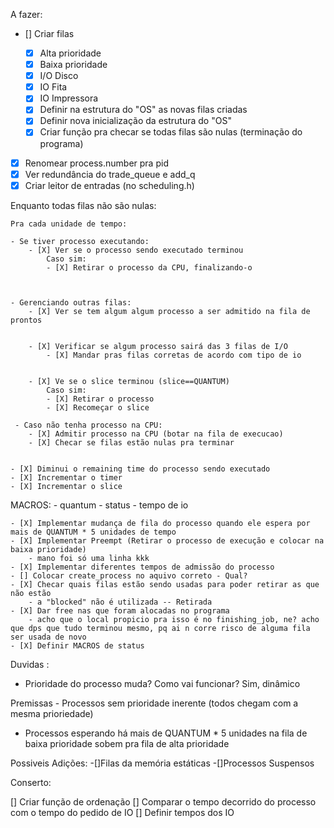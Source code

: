 A fazer:

- [] Criar filas

  - [x] Alta prioridade
  - [x] Baixa prioridade
  - [x] I/O Disco
  - [x] IO Fita
  - [x] IO Impressora
  - [x] Definir na estrutura do "OS" as novas filas criadas
  - [x] Definir nova inicialização da estrutura do "OS"
  - [X] Criar função pra checar se todas filas são nulas (terminação do programa)

- [x] Renomear process.number pra pid
- [x] Ver redundância do trade_queue e add_q
- [X] Criar leitor de entradas (no scheduling.h)

Enquanto todas filas não são nulas:

    Pra cada unidade de tempo:

    - Se tiver processo executando:
        - [X] Ver se o processo sendo executado terminou
            Caso sim:
            - [X] Retirar o processo da CPU, finalizando-o



    - Gerenciando outras filas:
        - [X] Ver se tem algum algum processo a ser admitido na fila de prontos


        - [X] Verificar se algum processo sairá das 3 filas de I/O
            - [X] Mandar pras filas corretas de acordo com tipo de io


        - [X] Ve se o slice terminou (slice==QUANTUM)
            Caso sim:
            - [X] Retirar o processo
            - [X] Recomeçar o slice

     - Caso não tenha processo na CPU:
        - [X] Admitir processo na CPU (botar na fila de execucao)
        - [X] Checar se filas estão nulas pra terminar


    - [X] Diminui o remaining time do processo sendo executado
    - [X] Incrementar o timer
    - [X] Incrementar o slice

MACROS: - quantum - status - tempo de io

    - [X] Implementar mudança de fila do processo quando ele espera por mais de QUANTUM * 5 unidades de tempo
    - [X] Implementar Preempt (Retirar o processo de execução e colocar na baixa prioridade)
        - mano foi só uma linha kkk
    - [X] Implementar diferentes tempos de admissão do processo
    - [] Colocar create_process no aquivo correto - Qual?
    - [X] Checar quais filas estão sendo usadas para poder retirar as que não estão
        - a "blocked" não é utilizada -- Retirada
    - [X] Dar free nas que foram alocadas no programa
        - acho que o local propicio pra isso é no finishing_job, ne? acho que dps que tudo terminou mesmo, pq ai n corre risco de alguma fila ser usada de novo
    - [X] Definir MACROS de status
Duvidas :

- Prioridade do processo muda? Como vai funcionar? Sim, dinâmico

Premissas - Processos sem prioridade inerente (todos chegam com a mesma prioriedade) 
- Processos esperando há mais de QUANTUM * 5 unidades na fila de baixa prioridade sobem pra fila de alta prioridade

Possiveis Adições:
    -[]Filas da memória estáticas
    -[]Processos Suspensos

Conserto:

[] Criar função de ordenação
[] Comparar o tempo decorrido do processo com o tempo do pedido de IO
[] Definir tempos dos IO